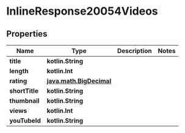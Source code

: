 
# InlineResponse20054Videos

## Properties
Name | Type | Description | Notes
------------ | ------------- | ------------- | -------------
**title** | **kotlin.String** |  | 
**length** | **kotlin.Int** |  | 
**rating** | [**java.math.BigDecimal**](java.math.BigDecimal.md) |  | 
**shortTitle** | **kotlin.String** |  | 
**thumbnail** | **kotlin.String** |  | 
**views** | **kotlin.Int** |  | 
**youTubeId** | **kotlin.String** |  | 




